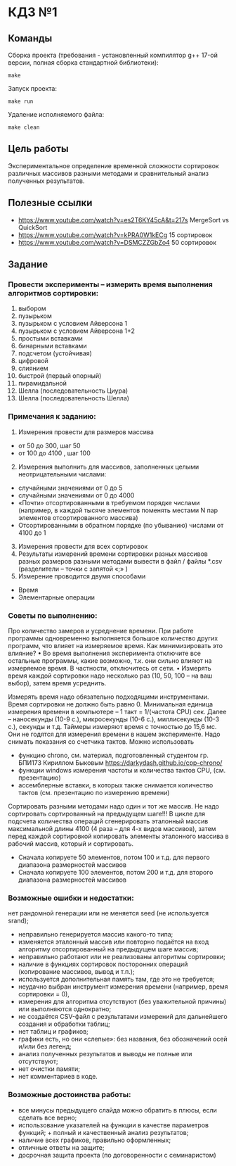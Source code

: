 # КДЗ №1
## Команды
Сборка проекта (требования - установленный компилятор g++ 17-ой версии, полная сборка стандартной библиотеки):
```
make
```
Запуск проекта:
```
make run
```
Удаление исполняемого файла:
```
make clean
```

## Цель работы
Экспериментальное определение временной сложности сортировок различных массивов разными методами и сравнительный анализ полученных результатов.

## Полезные ссылки
- https://www.youtube.com/watch?v=es2T6KY45cA&t=217s MergeSort vs QuickSort 
- https://www.youtube.com/watch?v=kPRA0W1kECg 15 сортировок 
- https://www.youtube.com/watch?v=DSMCZZGbZo4 50 сортировок

## Задание
### Провести эксперименты – измерить время выполнения алгоритмов сортировки:
1) выбором
2) пузырьком
3) пузырьком с условием Айверсона 1
4) пузырьком с условием Айверсона 1+2
5) простыми вставками
6) бинарными вставками
7) подсчетом (устойчивая)
8) цифровой
9) слиянием
10) быстрой (первый опорный)
11) пирамидальной
12) Шелла (последовательность Циура)
13) Шелла (последовательность Шелла)

### Примечания к заданию:
1) Измерения провести для размеров массива
* от 50 до 300, шаг 50
* от 100 до 4100 , шаг 100
2) Измерения выполнить для массивов, заполненных целыми неотрицательными числами:
- случайными значениями от 0 до 5
- случайными значениями от 0 до 4000
- «Почти» отсортированными в требуемом порядке числами (например, в каждой тысяче элементов поменять местами N пар элементов отсортированного массива)
- Отсортированными в обратном порядке (по убыванию) числами от 4100 до 1
3) Измерения провести для всех сортировок
4) Результаты измерений времени сортировки разных массивов разных размеров разными методами вывести в файл / файлы *.csv (разделители – точки с запятой «;» )
5) Измерение проводится двумя способами
- Время
- Элементарные операции

### Советы по выполнению:
Про количество замеров и усреднение времени.
При работе программы одновременно выполняется большое количество других
программ, что влияет на измеряемое время. Как минимизировать это влияние?
• Во время выполнения эксперимента отключите все остальные программы, какие возможно, т.к. они сильно влияют на измеряемое время. В частности, отключитесь от сети.
• Измерять время каждой сортировки надо несколько раз (10, 50, 100 – на ваш выбор), затем время усреднить.

Измерять время надо обязательно подходящими инструментами.
Время сортировки не должно быть равно 0.
Минимальная единица измерения времени в компьютере – 1 такт = 1/(частота CPU) сек. Далее – наносекунды (10-9 c.), микросекунды (10-6 c.), миллисекунды (10-3 c.), секунды и т.д.
Таймеры измеряют время с точностью до 15,6 мс. Они не годятся для измерения времени в нашем эксперименте.
Надо снимать показания со счетчика тактов. Можно использовать
- функцию сhrono, см. материал, подготовленный студентом гр. БПИ173 Кириллом Быковым https://darkydash.github.io/cpp-chrono/
- функции windows измерения частоты и количества тактов CPU, (см. презентацию)
- ассемблерные вставки, в которых также снимается количество тактов (см. презентацию по измерению времени)


Сортировать разными методами надо один и тот же массив. Не надо сортировать сортированный на предыдущем шаге!!!
В цикле для подсчета количества операций сгенерировать эталонный массив максимальной длины 4100 (4 раза – для 4-х видов массивов), затем перед каждой сортировкой копировать элементы эталонного массива в рабочий массив, который и сортировать.
- Сначала копируете 50 элементов, потом 100 и т.д. для первого диапазона размерностей массивов
- Сначала копируете 100 элементов, потом 200 и т.д. для второго диапазона размерностей массивов

### Возможные ошибки и недостатки:
нет рандомной генерации или не меняется seed (не используется srand);
+ неправильно генерируется массив какого-то типа;
+ изменяется эталонный массив или повторно подаётся на вход алгоритму отсортированный на предыдущем шаге массив;
+ неправильно работают или не реализованы алгоритмы сортировки;
+ наличие в функциях сортировок посторонних операций (копирование массивов, вывод и т.п.);
+ используется дополнительная память там, где это не требуется;
+ неудачно выбран инструмент измерения времени (например, время сортировки = 0),
+ измерения для алгоритма отсутствуют (без уважительной причины) или выполняются однократно;
+ не создаётся CSV-файл с результатами измерений для дальнейшего создания и обработки таблиц;
+ нет таблиц и графиков;
+ графики есть, но они «слепые»: без названия, без обозначений осей и/или без легенд;
+ анализ полученных результатов и выводы не полные или отсутствуют;
+ нет очистки памяти;
+ нет комментариев в коде.

### Возможные достоинства работы:
+ все минусы предыдущего слайда можно обратить в плюсы, если сделать все верно;
+ использование указателей на функции в качестве параметров функций; + полный и качественный анализ результатов;
+ наличие всех графиков, правильно оформленных;
+ отличные ответы на защите;
+ досрочная защита проекта (по договоренности с семинаристом)
